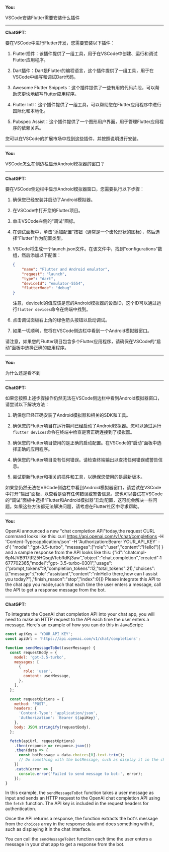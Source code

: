 **You:**

VSCode安装Flutter需要安装什么插件

* * *

**ChatGPT:**

要在VSCode中进行Flutter开发，您需要安装以下插件：

1.  Flutter插件：该插件提供了一组工具，用于在VSCode中创建、运行和调试Flutter应用程序。
    
2.  Dart插件：Dart是Flutter的编程语言，这个插件提供了一组工具，用于在VSCode中编写和调试Dart代码。
    
3.  Awesome Flutter Snippets：这个插件提供了一些有用的代码片段，可以帮助您更快地编写Flutter应用程序。
    
4.  Flutter Intl：这个插件提供了一组工具，可以帮助您在Flutter应用程序中进行国际化和本地化。
    
5.  Pubspec Assist：这个插件提供了一个图形用户界面，用于管理Flutter应用程序的依赖关系。
    

您可以在VSCode的扩展市场中找到这些插件，并按照说明进行安装。

* * *

**You:**

VSCode怎么在侧边栏显示Android模拟器的窗口？

* * *

**ChatGPT:**

要在VSCode侧边栏中显示Android模拟器窗口，您需要执行以下步骤：

1.  确保您已经安装并启动了Android模拟器。
    
2.  在VSCode中打开您的Flutter项目。
    
3.  单击VSCode左侧的“调试”图标。
    
4.  在调试面板中，单击“添加配置”按钮（通常是一个齿轮形状的图标），然后选择“Flutter”作为配置类型。
    
5.  VSCode将生成一个launch.json文件。在该文件中，找到“configurations”数组，然后添加以下配置：
    
    ```json
    {
        "name": "Flutter and Android emulator",
        "request": "launch",
        "type": "dart",
        "deviceId": "emulator-5554",
        "flutterMode": "debug"
    }
    ```
    
    注意，deviceId的值应该是您的Android模拟器的设备ID，这个ID可以通过运行`flutter devices`命令在终端中找到。
    
6.  点击调试面板右上角的绿色箭头按钮以启动调试。
    
7.  如果一切顺利，您将在VSCode侧边栏中看到一个Android模拟器窗口。
    

请注意，如果您的Flutter项目包含多个Flutter应用程序，请确保在VSCode的“启动”面板中选择正确的应用程序。

* * *

**You:**

为什么还是看不到

* * *

**ChatGPT:**

如果您按照上述步骤操作仍然无法在VSCode侧边栏中看到Android模拟器窗口，请尝试以下解决方法：

1.  确保您已经正确安装了Android模拟器和相关的SDK和工具。
    
2.  确保您的Flutter项目在运行期间已经启动了Android模拟器。您可以通过运行`flutter devices`命令在终端中检查是否正确连接到了模拟器。
    
3.  确保您的Flutter项目使用的是正确的启动配置。在VSCode的“启动”面板中选择正确的应用程序。
    
4.  确保您的Flutter项目没有任何错误。请检查终端输出以查找任何错误或警告信息。
    
5.  尝试更新Flutter和相关的插件和工具，以确保您使用的是最新版本。
    

如果您仍然无法在VSCode侧边栏中看到Android模拟器窗口，请尝试在VSCode中打开“输出”面板，以查看是否有任何错误或警告信息。您也可以尝试在VSCode的“调试”面板中选择“Flutter和Android模拟器”启动配置，这可能会解决一些问题。如果这些方法都无法解决问题，请考虑在Flutter社区中寻求帮助。

* * *

**You:**

OpenAl announced a new "chat completion API"today,the request CURL command looks like this: curl https://api.openai.com/v1/chat/completions -H 'Content-Type:application/json' -H 'Authorization:Bearer YOUR\_API\_KEY' -d'{ "model":"gpt-3.5-turbo", "messages":\["role":"user","content":"Hello!")\] } and a sample response from the API looks like this: {"id":"chatcmpl- 6pNJVB917tRZ5HQsgjVfcbRdKj3aw","object":"chat.completion","created":1677702365,"model":"gpt- 3.5-turbo-0301","usage":{"prompt\_tokens":9,"completion\_tokens":12,"total\_tokens":21),"choices": \[{"message":{"role":"assistant","content":"nlnHello there,how can I assist you today?"),"finish\_reason":"stop","index":0}\]) Please integrate this APl to the chat app you made,such that each time the user enters a message, call the API to get a response message from the bot.

* * *

**ChatGPT:**

To integrate the OpenAI chat completion API into your chat app, you will need to make an HTTP request to the API each time the user enters a message. Here's an example of how you can do this in JavaScript:

```javascript
const apiKey = 'YOUR_API_KEY';
const apiUrl = 'https://api.openai.com/v1/chat/completions';

function sendMessageToBot(userMessage) {
  const requestBody = {
    model: 'gpt-3.5-turbo',
    messages: [
      {
        role: 'user',
        content: userMessage,
      },
    ],
  };

  const requestOptions = {
    method: 'POST',
    headers: {
      'Content-Type': 'application/json',
      'Authorization': `Bearer ${apiKey}`,
    },
    body: JSON.stringify(requestBody),
  };

  fetch(apiUrl, requestOptions)
    .then(response => response.json())
    .then(data => {
      const botMessage = data.choices[0].text.trim();
      // Do something with the botMessage, such as display it in the chat interface
    })
    .catch(error => {
      console.error('Failed to send message to bot:', error);
    });
}
```

In this example, the `sendMessageToBot` function takes a user message as input and sends an HTTP request to the OpenAI chat completion API using the `fetch` function. The API key is included in the request headers for authentication.

Once the API returns a response, the function extracts the bot's message from the `choices` array in the response data and does something with it, such as displaying it in the chat interface.

You can call the `sendMessageToBot` function each time the user enters a message in your chat app to get a response from the bot.